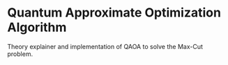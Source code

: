 # Quantum Approximate Optimization Algorithm
 Theory explainer and implementation of QAOA to solve the Max-Cut problem.
